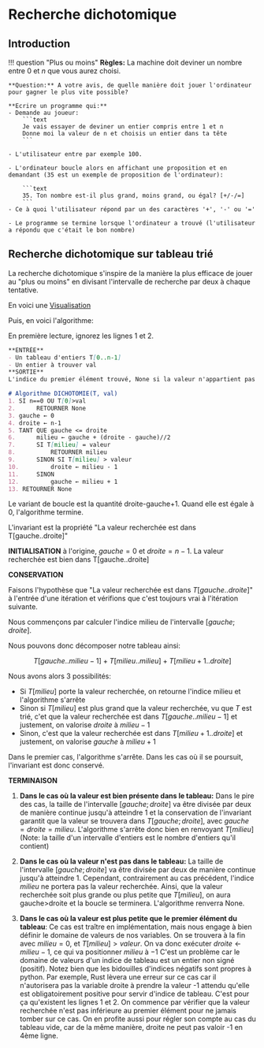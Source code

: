# Recherche dichotomique


## Introduction


!!! question "Plus ou moins"
    **Règles:** La machine doit deviner un nombre entre 0 et $n$ que vous aurez choisi.

    **Question:** A votre avis, de quelle manière doit jouer l'ordinateur pour gagner le plus vite possible?
    
    **Ecrire un programme qui:** 
    - Demande au joueur:
        ```text
        Je vais essayer de deviner un entier compris entre 1 et n
        Donne moi la valeur de n et choisis un entier dans ta tête
        ```

    - L'utilisateur entre par exemple 100.

    - L'ordinateur boucle alors en affichant une proposition et en demandant (35 est un exemple de proposition de l'ordinateur):

        ```text
        35. Ton nombre est-il plus grand, moins grand, ou égal? [+/-/=]
        ```
    - Ce à quoi l'utilisateur répond par un des caractères '+', '-' ou '='

    - Le programme se termine lorsque l'ordinateur a trouvé (l'utilisateur a répondu que c'était le bon nombre)

## Recherche dichotomique sur tableau trié

La recherche dichotomique s'inspire de la manière la plus efficace de jouer au "plus ou moins" en divisant l'intervalle de recherche par deux à chaque tentative.

En voici une [Visualisation](https://www.cs.usfca.edu/~galles/visualization/Search.html)

Puis, en voici l'algorithme:

En première lecture, ignorez les lignes 1 et 2. 

```markdown
**ENTRÉE** 
- Un tableau d'entiers T[0..n-1]
- Un entier à trouver val
**SORTIE** 
L'indice du premier élément trouvé, None si la valeur n'appartient pas au tableau.

# Algorithme DICHOTOMIE(T, val)
1. SI n==0 OU T[0]>val
2.      RETOURNER None
3. gauche ← 0
4. droite ← n-1
5. TANT QUE gauche <= droite
6.      milieu ← gauche + (droite - gauche)//2
7.      SI T[milieu] = valeur
8.          RETOURNER milieu
9.      SINON SI T[milieu] > valeur
10.         droite ← milieu - 1
11.     SINON
12.         gauche ← milieu + 1
13. RETOURNER None
```

Le variant de boucle est la quantité droite-gauche+1. Quand elle est égale à 0, l'algorithme termine.

L'invariant est la propriété "La valeur recherchée est dans T[gauche..droite]"

**INITIALISATION**
à l'origine, $gauche=0$ et $droite=n-1$. La valeur recherchée est bien dans T[gauche..droite]

**CONSERVATION**

Faisons l'hypothèse que "La valeur recherchée est dans $T[gauche..droite]$" à l'entrée d'une itération et vérifions que c'est toujours vrai à l'itération suivante.

Nous commençons par calculer l'indice milieu de l'intervalle $[gauche; droite]$.

Nous pouvons donc décomposer notre tableau ainsi:

$$T[gauche..milieu-1] + T[milieu..milieu] + T[milieu+1..droite]$$

Nous avons alors 3 possibilités:
- Si $T[milieu]$ porte la valeur recherchée, on retourne l'indice milieu et l'algorithme s'arrête
- Sinon si $T[milieu]$ est plus grand que la valeur recherchée, vu que $T$ est trié, c'et que la valeur recherchée est dans $T[gauche..milieu-1]$ et justement, on valorise $droite$ à $milieu-1$ 
- Sinon, c'est que la valeur recherchée est dans $T[milieu+1 .. droite]$ et justement, on valorise $gauche$ à $milieu+1$

Dans le premier cas, l'algorithme s'arrête.
Dans les cas où il se poursuit, l'invariant est donc conservé.

**TERMINAISON**
1. **Dans le cas où la valeur est bien présente dans le tableau:** 
Dans le pire des cas, la taille de l'intervalle $[gauche;droite]$ va être divisée par deux de manière continue jusqu'à atteindre 1 et la conservation de l'invariant garantit que la valeur se trouvera dans $T[gauche;droite]$, avec $gauche=droite=milieu$. L'algorithme s'arrête donc bien en renvoyant $T[milieu]$ (Note: la taille d'un intervalle d'entiers est le nombre d'entiers qu'il contient)

2. **Dans le cas où la valeur n'est pas dans le tableau:**
La taille de l'intervalle $[gauche;droite]$ va être divisée par deux de manière continue jusqu'à atteindre 1. Cependant, contrairement au cas précédent, l'indice $milieu$ ne portera pas la valeur recherchée.
Ainsi, que la valeur recherchée soit plus grande ou plus petite que $T[milieu]$, on aura gauche>droite et la boucle se terminera. L'algorithme renverra None.

3. **Dans le cas où la valeur est plus petite que le premier élément du tableau**:
Ce cas est traître en implémentation, mais nous engage à bien définir le domaine de valeurs de nos variables.
On se trouvera à la fin avec $milieu=0$, et $T[milieu]>valeur$.
On va donc exécuter $droite ← milieu - 1$, ce qui va positionner $milieu$ à $-1$
C'est un problème car le domaine de valeurs d'un indice de tableau est un entier non signé (positif). Notez bien que les bidouilles d'indices négatifs sont propres à python.
Par exemple, Rust lèvera une erreur sur ce cas car il n'autorisera pas la variable droite à prendre la valeur -1 attendu qu'elle est obligatoirement positive pour servir d'indice de tableau.
C'est pour ça qu'existent les lignes 1 et 2. On commence par vérifier que la valeur recherchée n'est pas inférieure au premier élément pour ne jamais tomber sur ce cas. On en profite aussi pour régler son compte au cas du tableau vide, car de la même manière, droite ne peut pas valoir -1 en 4ème ligne.